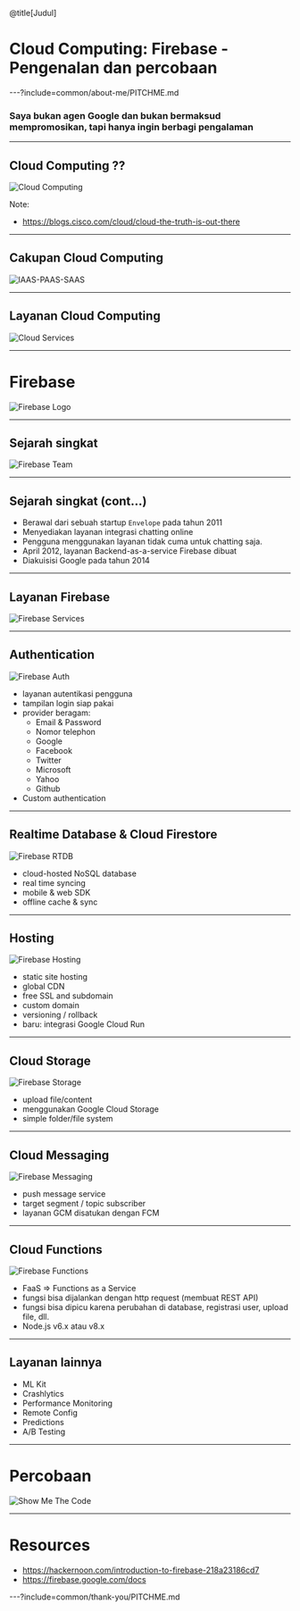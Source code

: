 @title[Judul]

# Cloud Computing: Firebase - Pengenalan dan percobaan

---?include=common/about-me/PITCHME.md

### Saya bukan agen Google dan bukan bermaksud mempromosikan, tapi hanya ingin berbagi pengalaman

---

## Cloud Computing ??

![Cloud Computing](mofjs/03-firebase/images/cloud-1.png)

Note:
- https://blogs.cisco.com/cloud/cloud-the-truth-is-out-there

---

## Cakupan Cloud Computing

![IAAS-PAAS-SAAS](mofjs/03-firebase/images/iaas-paas-saas.png)

---

## Layanan Cloud Computing

![Cloud Services](mofjs/03-firebase/images/iaas-paas-saas-example.png)

---

# Firebase

![Firebase Logo](mofjs/03-firebase/images/firebase-logo.png)

---

## Sejarah singkat

![Firebase Team](mofjs/03-firebase/images/firebase-team.jpg)

---

## Sejarah singkat (cont...)

- Berawal dari sebuah startup `Envelope` pada tahun 2011
- Menyediakan layanan integrasi chatting online
- Pengguna menggunakan layanan tidak cuma untuk chatting saja.
- April 2012, layanan Backend-as-a-service Firebase dibuat
- Diakuisisi Google pada tahun 2014

---

## Layanan Firebase

![Firebase Services](mofjs/03-firebase/images/firebase-services.png)

---

## Authentication

![Firebase Auth](mofjs/03-firebase/images/firebase-auth.png)

- layanan autentikasi pengguna
- tampilan login siap pakai
- provider beragam:
  - Email & Password
  - Nomor telephon
  - Google
  - Facebook
  - Twitter
  - Microsoft
  - Yahoo
  - Github
- Custom authentication

---

## Realtime Database & Cloud Firestore

![Firebase RTDB](mofjs/03-firebase/images/firebase-rtdb.jpg)

- cloud-hosted NoSQL database
- real time syncing
- mobile & web SDK
- offline cache & sync

---

## Hosting

![Firebase Hosting](mofjs/03-firebase/images/firebase-hosting.jpg)

- static site hosting
- global CDN
- free SSL and subdomain
- custom domain
- versioning / rollback
- baru: integrasi Google Cloud Run

---

## Cloud Storage

![Firebase Storage](mofjs/03-firebase/images/firebase-storage.jpg)

- upload file/content
- menggunakan Google Cloud Storage
- simple folder/file system

---

## Cloud Messaging

![Firebase Messaging](mofjs/03-firebase/images/firebase-messaging.png)

- push message service
- target segment / topic subscriber
- layanan GCM disatukan dengan FCM

---

## Cloud Functions

![Firebase Functions](mofjs/03-firebase/images/firebase-functions.png)

- FaaS => Functions as a Service
- fungsi bisa dijalankan dengan http request (membuat REST API)
- fungsi bisa dipicu karena perubahan di database, registrasi user, upload file, dll.
- Node.js v6.x atau v8.x

---

## Layanan lainnya

- ML Kit
- Crashlytics
- Performance Monitoring
- Remote Config
- Predictions
- A/B Testing

---

# Percobaan

![Show Me The Code](common/memes/show-me-the-code.jpg)

---

# Resources

- https://hackernoon.com/introduction-to-firebase-218a23186cd7
- https://firebase.google.com/docs

---?include=common/thank-you/PITCHME.md
